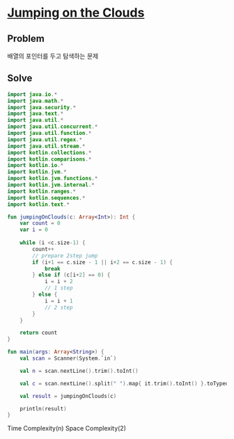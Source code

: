 # [Jumping on the Clouds](https://www.hackerrank.com/challenges/jumping-on-the-clouds/problem?h_l=interview&playlist_slugs%5B%5D=interview-preparation-kit&playlist_slugs%5B%5D=warmup)
## Problem
배열의 포인터를 두고 탐색하는 문제
## Solve
```kotlin
import java.io.*
import java.math.*
import java.security.*
import java.text.*
import java.util.*
import java.util.concurrent.*
import java.util.function.*
import java.util.regex.*
import java.util.stream.*
import kotlin.collections.*
import kotlin.comparisons.*
import kotlin.io.*
import kotlin.jvm.*
import kotlin.jvm.functions.*
import kotlin.jvm.internal.*
import kotlin.ranges.*
import kotlin.sequences.*
import kotlin.text.*

fun jumpingOnClouds(c: Array<Int>): Int {
    var count = 0
    var i = 0
    
    while (i <c.size-1) {
        count++
        // prepare 2step jump
        if (i+1 == c.size - 1 || i+2 == c.size - 1) {
            break
        } else if (c[i+2] == 0) {
            i = i + 2
            // 1 step
        } else {
            i = i + 1
            // 2 step
        }
    }

    return count
}

fun main(args: Array<String>) {
    val scan = Scanner(System.`in`)

    val n = scan.nextLine().trim().toInt()

    val c = scan.nextLine().split(" ").map{ it.trim().toInt() }.toTypedArray()

    val result = jumpingOnClouds(c)

    println(result)
}
```
Time Complexity(n)
Space Complexity(2)
